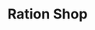 ---
title: "Ration Shop"
url: /kozhikode/ration-shop-mavoor-medical-college-road/
shop: Lebensmittel
---
